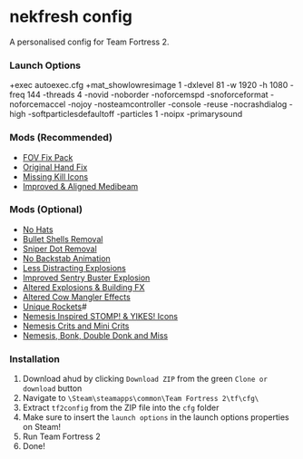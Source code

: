 # nekfresh config

A personalised config for Team Fortress 2.

### Launch Options
+exec autoexec.cfg +mat_showlowresimage 1 -dxlevel 81 -w 1920 -h 1080 -freq 144 -threads 4 -novid -noborder -noforcemspd -snoforceformat -noforcemaccel -nojoy -nosteamcontroller -console -reuse -nocrashdialog -high -softparticlesdefaultoff -particles 1 -noipx -primarysound

### Mods (Recommended)
* [FOV Fix Pack](https://gamebanana.com/mods/198862)
* [Original Hand Fix](https://gamebanana.com/mods/206388)
* [Missing Kill Icons](https://steamcommunity.com/sharedfiles/filedetails/?id=2156604959)
* [Improved & Aligned Medibeam](https://gamebanana.com/mods/12020)

### Mods (Optional)
* [No Hats](https://gamebanana.com/mods/205768)
* [Bullet Shells Removal](https://gamebanana.com/mods/200467)
* [Sniper Dot Removal](https://gamebanana.com/mods/12320)
* [No Backstab Animation](https://gamebanana.com/mods/206417)
* [Less Distracting Explosions](https://gamebanana.com/mods/12444)
* [Improved Sentry Buster Explosion](https://gamebanana.com/mods/12430)
* [Altered Explosions & Building FX](https://gamebanana.com/mods/12457)
* [Altered Cow Mangler Effects](https://gamebanana.com/mods/12396)
* [Unique Rockets](https://gamebanana.com/mods/11856)#
* [Nemesis Inspired STOMP! & YIKES! Icons](https://gamebanana.com/mods/11892)
* [Nemesis Crits and Mini Crits](https://gamebanana.com/mods/12211)
* [Nemesis, Bonk, Double Donk and Miss](https://gamebanana.com/mods/11856)

### Installation
1. Download ahud by clicking `Download ZIP` from the green `Clone or download` button
2. Navigate to `\Steam\steamapps\common\Team Fortress 2\tf\cfg\`
3. Extract `tf2config` from the ZIP file into the `cfg` folder
4. Make sure to insert the `launch options` in the launch options properties on Steam!
5. Run Team Fortress 2
6. Done!
